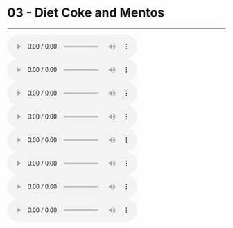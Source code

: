 # 03 - Diet Coke and Mentos

---

![](03%20-%20Diet%20Coke%20and%20Mentos_Bass.mid)  
![](03%20-%20Diet%20Coke%20and%20Mentos_Drums.mid)  
![](03%20-%20Diet%20Coke%20and%20Mentos_Guitar.mid)  
![](03%20-%20Diet%20Coke%20and%20Mentos_Kick%20Drum.mid)  
![](03%20-%20Diet%20Coke%20and%20Mentos_Percussion.mid)  
![](03%20-%20Diet%20Coke%20and%20Mentos_Piano.mid)  
![](03%20-%20Diet%20Coke%20and%20Mentos_Strings.mid)  
![](03%20-%20Diet%20Coke%20and%20Mentos_Voice.mid)
